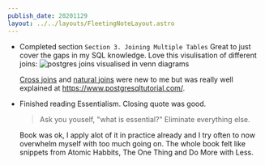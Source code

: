 ```yaml
---
publish_date: 20201129
layout: ../../layouts/FleetingNoteLayout.astro
---
```


- Completed section `Section 3. Joining Multiple Tables` Great to just cover the gaps in my SQL knowledge. Love this visulisation of different joins:
  ![postgres joins visualised in venn diagrams](https://sp.postgresqltutorial.com/wp-content/uploads/2018/12/PostgreSQL-Joins.png)

  [Cross joins](https://www.postgresqltutorial.com/postgresql-cross-join/) and [natural joins](https://www.postgresqltutorial.com/postgresql-natural-join/) were new to me but was really well explained at https://www.postgresqltutorial.com/.

- Finished reading Essentialism. Closing quote was good.

  > Ask you youself, "what is essential?" Eliminate everything else.

  Book was ok, I apply alot of it in practice already and I try often to now overwhelm myself with too much going on. The whole book felt like snippets from Atomic Habbits, The One Thing and Do More with Less.
